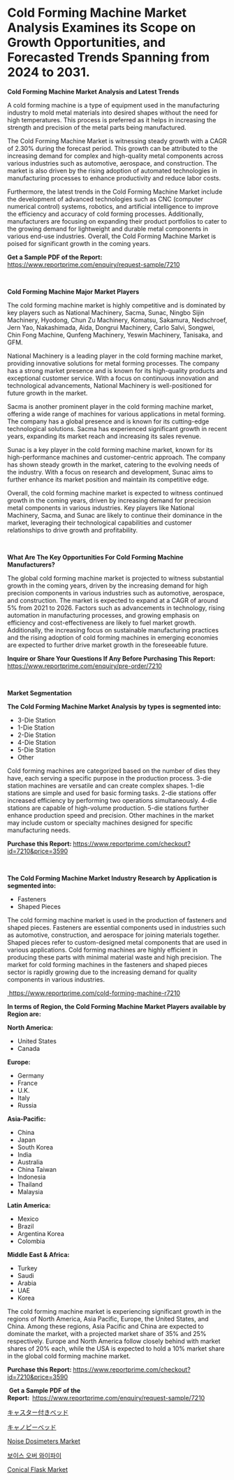 <p><h1>Cold Forming Machine Market Analysis Examines its Scope on Growth Opportunities, and Forecasted Trends Spanning from 2024 to 2031.</h1></p><p><strong>Cold Forming Machine Market Analysis and Latest Trends</strong></p>
<p><p>A cold forming machine is a type of equipment used in the manufacturing industry to mold metal materials into desired shapes without the need for high temperatures. This process is preferred as it helps in increasing the strength and precision of the metal parts being manufactured.</p><p>The Cold Forming Machine Market is witnessing steady growth with a CAGR of 2.30% during the forecast period. This growth can be attributed to the increasing demand for complex and high-quality metal components across various industries such as automotive, aerospace, and construction. The market is also driven by the rising adoption of automated technologies in manufacturing processes to enhance productivity and reduce labor costs.</p><p>Furthermore, the latest trends in the Cold Forming Machine Market include the development of advanced technologies such as CNC (computer numerical control) systems, robotics, and artificial intelligence to improve the efficiency and accuracy of cold forming processes. Additionally, manufacturers are focusing on expanding their product portfolios to cater to the growing demand for lightweight and durable metal components in various end-use industries. Overall, the Cold Forming Machine Market is poised for significant growth in the coming years.</p></p>
<p><strong>Get a Sample PDF of the Report:&nbsp;</strong> <a href="https://www.reportprime.com/enquiry/request-sample/7210">https://www.reportprime.com/enquiry/request-sample/7210</a></p>
<p>&nbsp;</p>
<p><strong>Cold Forming Machine Major Market Players</strong></p>
<p><p>The cold forming machine market is highly competitive and is dominated by key players such as National Machinery, Sacma, Sunac, Ningbo Sijin Machinery, Hyodong, Chun Zu Machinery, Komatsu, Sakamura, Nedschroef, Jern Yao, Nakashimada, Aida, Dongrui Machinery, Carlo Salvi, Songwei, Chin Fong Machine, Qunfeng Machinery, Yeswin Machinery, Tanisaka, and GFM.</p><p>National Machinery is a leading player in the cold forming machine market, providing innovative solutions for metal forming processes. The company has a strong market presence and is known for its high-quality products and exceptional customer service. With a focus on continuous innovation and technological advancements, National Machinery is well-positioned for future growth in the market.</p><p>Sacma is another prominent player in the cold forming machine market, offering a wide range of machines for various applications in metal forming. The company has a global presence and is known for its cutting-edge technological solutions. Sacma has experienced significant growth in recent years, expanding its market reach and increasing its sales revenue.</p><p>Sunac is a key player in the cold forming machine market, known for its high-performance machines and customer-centric approach. The company has shown steady growth in the market, catering to the evolving needs of the industry. With a focus on research and development, Sunac aims to further enhance its market position and maintain its competitive edge.</p><p>Overall, the cold forming machine market is expected to witness continued growth in the coming years, driven by increasing demand for precision metal components in various industries. Key players like National Machinery, Sacma, and Sunac are likely to continue their dominance in the market, leveraging their technological capabilities and customer relationships to drive growth and profitability.</p></p>
<p>&nbsp;</p>
<p><strong>What Are The Key Opportunities For Cold Forming Machine Manufacturers?</strong></p>
<p><p>The global cold forming machine market is projected to witness substantial growth in the coming years, driven by the increasing demand for high precision components in various industries such as automotive, aerospace, and construction. The market is expected to expand at a CAGR of around 5% from 2021 to 2026. Factors such as advancements in technology, rising automation in manufacturing processes, and growing emphasis on efficiency and cost-effectiveness are likely to fuel market growth. Additionally, the increasing focus on sustainable manufacturing practices and the rising adoption of cold forming machines in emerging economies are expected to further drive market growth in the foreseeable future.</p></p>
<p><strong>Inquire or Share Your Questions If Any Before Purchasing This Report:</strong> <a href="https://www.reportprime.com/enquiry/pre-order/7210">https://www.reportprime.com/enquiry/pre-order/7210</a></p>
<p>&nbsp;</p>
<p><strong>Market Segmentation</strong></p>
<p><strong>The Cold Forming Machine Market Analysis by types is segmented into:</strong></p>
<p><ul><li>3-Die Station</li><li>1-Die Station</li><li>2-Die Station</li><li>4-Die Station</li><li>5-Die Station</li><li>Other</li></ul></p>
<p><p>Cold forming machines are categorized based on the number of dies they have, each serving a specific purpose in the production process. 3-die station machines are versatile and can create complex shapes. 1-die stations are simple and used for basic forming tasks. 2-die stations offer increased efficiency by performing two operations simultaneously. 4-die stations are capable of high-volume production. 5-die stations further enhance production speed and precision. Other machines in the market may include custom or specialty machines designed for specific manufacturing needs.</p></p>
<p><strong>Purchase this Report:&nbsp;</strong><a href="https://www.reportprime.com/checkout?id=7210&price=3590">https://www.reportprime.com/checkout?id=7210&price=3590</a></p>
<p>&nbsp;</p>
<p><strong>The Cold Forming Machine Market Industry Research by Application is segmented into:</strong></p>
<p><ul><li>Fasteners</li><li>Shaped Pieces</li></ul></p>
<p><p>The cold forming machine market is used in the production of fasteners and shaped pieces. Fasteners are essential components used in industries such as automotive, construction, and aerospace for joining materials together. Shaped pieces refer to custom-designed metal components that are used in various applications. Cold forming machines are highly efficient in producing these parts with minimal material waste and high precision. The market for cold forming machines in the fasteners and shaped pieces sector is rapidly growing due to the increasing demand for quality components in various industries.</p></p>
<p><a href="https://www.reportprime.com/cold-forming-machine-r7210">&nbsp;https://www.reportprime.com/cold-forming-machine-r7210</a></p>
<p><strong>In terms of Region, the Cold Forming Machine Market Players available by Region are:</strong></p>
<p>
    <p> <strong> North America: </strong>
        <ul>
            <li>United States</li>
            <li>Canada</li>
        </ul>
        </p> 
    <p> <strong> Europe: </strong>
        <ul>
            <li>Germany</li>
            <li>France</li>
            <li>U.K.</li>
            <li>Italy</li>
            <li>Russia</li>
        </ul>
        </p> 
    <p> <strong> Asia-Pacific: </strong>
        <ul>
            <li>China</li>
            <li>Japan</li>
            <li>South Korea</li>
            <li>India</li>
            <li>Australia</li>
            <li>China Taiwan</li>
            <li>Indonesia</li>
            <li>Thailand</li>
            <li>Malaysia</li>
        </ul>
        </p> 
    <p> <strong> Latin America: </strong>
        <ul>
            <li>Mexico</li>
            <li>Brazil</li>
            <li>Argentina Korea</li>
            <li>Colombia</li>
        </ul>
        </p> 
    <p> <strong> Middle East & Africa: </strong>
        <ul>
            <li>Turkey</li>
            <li>Saudi</li>
            <li>Arabia</li>
            <li>UAE</li>
            <li>Korea</li>
        </ul>
    </p>
    </p>
<p><p>The cold forming machine market is experiencing significant growth in the regions of North America, Asia Pacific, Europe, the United States, and China. Among these regions, Asia Pacific and China are expected to dominate the market, with a projected market share of 35% and 25% respectively. Europe and North America follow closely behind with market shares of 20% each, while the USA is expected to hold a 10% market share in the global cold forming machine market.</p></p>
<p><strong>Purchase this Report: </strong><a href="https://www.reportprime.com/checkout?id=7210&price=3590">https://www.reportprime.com/checkout?id=7210&price=3590</a></p>
<p>&nbsp;<strong>Get a Sample PDF of the Report:&nbsp;&nbsp;</strong><a href="https://www.reportprime.com/enquiry/request-sample/7210">https://www.reportprime.com/enquiry/request-sample/7210</a></p>
<p><strong></strong></p>
<p><p><a href="https://github.com/TatumKoelpin2017/Market-Research-Report-List-1/blob/main/316638876311.md">キャスター付きベッド</a></p><p><a href="https://github.com/WhitneyMurphy1982/Market-Research-Report-List-1/blob/main/417219076312.md">キャノピーベッド</a></p><p><a href="https://github.com/peachesmcdowel1/Market-Research-Report-List-2/blob/main/noise-dosimeters-market.md">Noise Dosimeters Market</a></p><p><a href="https://github.com/KoleLedner/Market-Research-Report-List-1/blob/main/155502172114.md">보이스 오버 와이파이</a></p><p><a href="https://github.com/redneck06/Market-Research-Report-List-3/blob/main/conical-flask-market.md">Conical Flask Market</a></p></p>